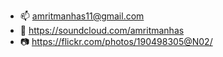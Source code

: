 - 📫 amritmanhas11@gmail.com
- 🎵 https://soundcloud.com/amritmanhas
- 📷 https://flickr.com/photos/190498305@N02/
